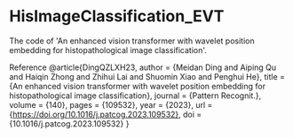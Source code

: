 # HisImageClassification_EVT
The code of 'An enhanced vision transformer with wavelet position embedding for histopathological image classification'.

Reference
@article{DingQZLXH23,
  author       = {Meidan Ding and
                  Aiping Qu and
                  Haiqin Zhong and
                  Zhihui Lai and
                  Shuomin Xiao and
                  Penghui He},
  title        = {An enhanced vision transformer with wavelet position embedding for
                  histopathological image classification},
  journal      = {Pattern Recognit.},
  volume       = {140},
  pages        = {109532},
  year         = {2023},
  url          = {https://doi.org/10.1016/j.patcog.2023.109532},
  doi          = {10.1016/j.patcog.2023.109532}
}
